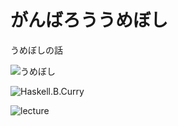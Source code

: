 がんばろううめぼし
==================

うめぼしの話

![うめぼし](umeboshi.png "small")

![Haskell.B.Curry](HaskellBCurry.jpg "medium")

![lecture](sample01.svg "large")
